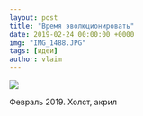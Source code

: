 ```yaml
---
layout: post
title: "Время эволюционировать"
date: 2019-02-24 00:00:00 +0000
img: "IMG_1488.JPG"
tags: [идеи]
author: vlaim
---
```


[![](/blog/assets/img/IMG_1488.JPG)](/blog/assets/img/IMG_1488.JPG)

Февраль 2019. Холст, акрил
